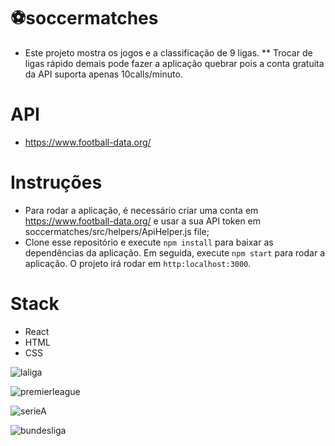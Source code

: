 # ⚽soccermatches
- Este projeto mostra os jogos e a classificação de 9 ligas.
** Trocar de ligas rápido demais pode fazer a aplicação quebrar pois a conta gratuita da API suporta apenas 10calls/minuto.

# API 
- https://www.football-data.org/

# Instruções
- Para rodar a aplicação, é necessário criar uma conta em https://www.football-data.org/ e usar a sua API token em soccermatches/src/helpers/ApiHelper.js file;
- Clone esse repositório e execute `npm install` para baixar as dependências da aplicação. Em seguida, execute `npm start` para rodar a aplicação. O projeto irá rodar em `http:localhost:3000`. 

# Stack
- React
- HTML
- CSS

![laliga](https://user-images.githubusercontent.com/83065685/148611797-2aad8494-cc7d-4bf6-ad17-b08170df9c23.png)

![premierleague](https://user-images.githubusercontent.com/83065685/148611801-499ab845-dad3-41ad-b6f3-64937fd4ed5d.png)

![serieA](https://user-images.githubusercontent.com/83065685/148611804-d6b0349d-acea-47b4-aac9-343e05526840.png)

![bundesliga](https://user-images.githubusercontent.com/83065685/148611809-03baa0bb-8e0f-49be-9359-14741ed6e2dd.png)
